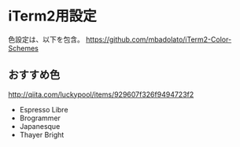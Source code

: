 # iTerm2用設定

色設定は、以下を包含。
https://github.com/mbadolato/iTerm2-Color-Schemes

## おすすめ色

http://qiita.com/luckypool/items/929607f326f9494723f2

* Espresso Libre
* Brogrammer
* Japanesque
* Thayer Bright
